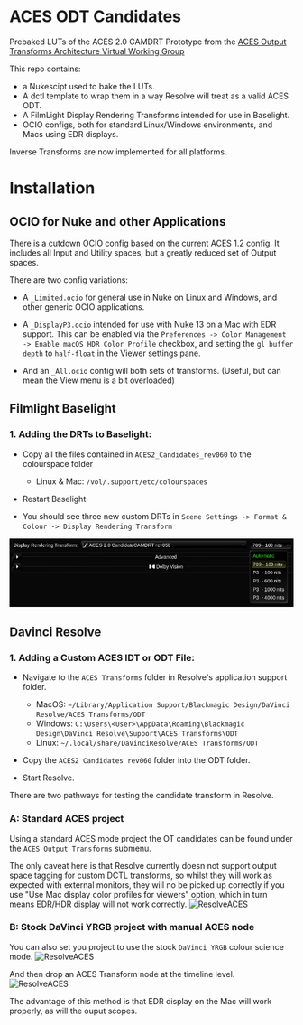 # ACES ODT Candidates
 Prebaked LUTs of the ACES 2.0 CAMDRT Prototype from the [ACES Output Transforms Architecture Virtual Working Group](https://paper.dropbox.com/doc/Output-Transforms-Architecture-Virtual-Working-Group-HKNpj824NA0Z8tn7jiPS0)

This repo contains:
* a Nukescipt used to bake the LUTs.
* A dctl template to wrap them in a way Resolve will treat as a valid ACES ODT.
* A FilmLight Display Rendering Transforms intended for use in Baselight.
* OCIO configs, both for standard Linux/Windows environments, and Macs using EDR displays.

Inverse Transforms are now implemented for all platforms.



# Installation

## OCIO for Nuke and other Applications

There is a cutdown OCIO config based on the current ACES 1.2 config.
It includes all Input and Utility spaces, but a greatly reduced set of Output spaces.

There are two config variations:
* A `_Limited.ocio` for general use in Nuke on Linux and Windows, and other generic OCIO applications.

* A `_DisplayP3.ocio` intended for use with Nuke 13 on a Mac with EDR support.
This can be enabled via the `Preferences -> Color Management -> Enable macOS HDR Color Profile` checkbox, and setting the `gl buffer depth` to `half-float` in the Viewer settings pane.

* And an `_All.ocio` config will both sets of transforms. (Useful, but can mean the View menu is a bit overloaded)



## Filmlight Baselight

### 1. Adding the DRTs to Baselight:
- Copy all the files contained in `ACES2_Candidates_rev060` to the colourspace folder 
    - Linux & Mac: `/vol/.support/etc/colourspaces`

- Restart Baselight
- You should see three new custom DRTs in `Scene Settings -> Format & Colour -> Display Rendering Transform`

![BaselightACES](docs/images/Baselight_DRT_select001.png)


## Davinci Resolve

### 1. Adding a Custom ACES IDT or ODT File:
- Navigate to the `ACES Transforms` folder in Resolve's application support folder.
    - MacOS: `~/Library/Application Support/Blackmagic Design/DaVinci Resolve/ACES Transforms/ODT`
    - Windows: `C:\Users\<User>\AppData\Roaming\Blackmagic Design\DaVinci Resolve\Support\ACES Transforms\ODT`
    - Linux: `~/.local/share/DaVinciResolve/ACES Transforms/ODT`

- Copy the `ACES2 Candidates rev060` folder into the ODT folder.
- Start Resolve.

There are two pathways for testing the candidate transform in Resolve.

### A: Standard ACES project

Using a standard ACES mode project the OT candidates can be found under the `ACES Output Transforms` submenu.

The only caveat here is that Resolve currently doesn not support output space tagging for custom DCTL transforms, so whilst they will work as expected with external monitors, they will no be picked up correctly if you use "Use Mac display color profiles for viewers" option, which in turn means EDR/HDR display will not work correctly.
![ResolveACES](docs/images/ResolveACESMode001.png)

### B: Stock DaVinci YRGB project with manual ACES node

You can also set you project to use the stock `DaVinci YRGB` colour science mode.
![ResolveACES](docs/images/ResolveNodeMode002.png)

And then drop an ACES Transform node at the timeline level.
![ResolveACES](docs/images/ResolveNodeMode001.png)

The advantage of this method is that EDR display on the Mac will work properly, as will the ouput scopes.